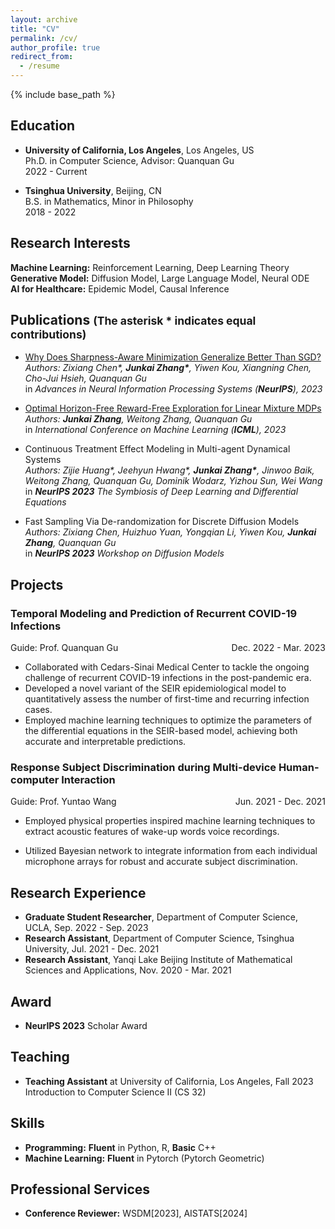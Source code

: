 ```yaml
---
layout: archive
title: "CV"
permalink: /cv/
author_profile: true
redirect_from:
  - /resume
---
```


{% include base_path %}

## Education

- **University of California, Los Angeles**, Los Angeles, US  
  Ph.D. in Computer Science, Advisor: Quanquan Gu  
  2022 - Current

- **Tsinghua University**, Beijing, CN  
  B.S. in Mathematics, Minor in Philosophy  
  2018 - 2022

## Research Interests

**Machine Learning:** Reinforcement Learning, Deep Learning Theory  
**Generative Model:** Diffusion Model, Large Language Model, Neural ODE  
**AI for Healthcare:** Epidemic Model, Causal Inference

## Publications <small>(The asterisk * indicates equal contributions)</small>

- [Why Does Sharpness-Aware Minimization Generalize Better Than SGD?](https://arxiv.org/abs/2310.07269)  
  *Authors: Zixiang Chen\*,  __Junkai Zhang\*__, Yiwen Kou, Xiangning Chen, Cho-Jui Hsieh, Quanquan Gu*  
  in *Advances in Neural Information Processing Systems (__NeurIPS__), 2023* 

- [Optimal Horizon-Free Reward-Free Exploration for Linear Mixture MDPs](https://arxiv.org/abs/2303.10165)  
  *Authors: **Junkai Zhang**, Weitong Zhang, Quanquan Gu*  
in *International Conference on Machine Learning (__ICML__), 2023*

- Continuous Treatment Effect Modeling in Multi-agent Dynamical Systems  
  *Authors: Zijie Huang\*, Jeehyun Hwang\*, __Junkai Zhang\*__, Jinwoo Baik, Weitong Zhang, Quanquan Gu, Dominik Wodarz, Yizhou Sun, Wei Wang*  
  in *__NeurIPS 2023__ The Symbiosis of Deep Learning and Differential Equations*

- Fast Sampling Via De-randomization for Discrete Diffusion Models  
  *Authors: Zixiang Chen, Huizhuo Yuan, Yongqian Li, Yiwen Kou, __Junkai Zhang__, Quanquan Gu*  
  in *__NeurIPS 2023__ Workshop on Diffusion Models*

## Projects
### Temporal Modeling and Prediction of Recurrent COVID-19 Infections
<p style="text-align:left;">Guide: Prof. Quanquan Gu<span style="float:right;">Dec. 2022 - Mar. 2023</span></p>

- Collaborated with Cedars-Sinai Medical Center to tackle the ongoing challenge of recurrent COVID-19 infections in the post-pandemic era.
- Developed a novel variant of the SEIR epidemiological model to quantitatively assess the number of  first-time and recurring infection cases. 
- Employed machine learning techniques to optimize the parameters of the differential equations in the SEIR-based model, achieving both accurate and interpretable predictions.


### Response Subject Discrimination during Multi-device Human-computer Interaction
<p style="text-align:left;">Guide: Prof. Yuntao Wang<span style="float:right;">Jun. 2021 - Dec. 2021</span></p>

- Employed physical properties inspired machine learning techniques to extract acoustic features of wake-up words voice recordings.

- Utilized Bayesian network to integrate information from each individual microphone arrays for robust and accurate subject discrimination.

## Research Experience

- **Graduate Student Researcher**, Department of Computer Science, UCLA, Sep. 2022 - Sep. 2023
- **Research Assistant**, Department of Computer Science, Tsinghua University, Jul. 2021 - Dec. 2021
- **Research Assistant**, Yanqi Lake Beijing Institute of Mathematical Sciences and Applications, Nov. 2020 - Mar. 2021


## Award
- **NeurIPS 2023** Scholar Award

## Teaching

- **Teaching Assistant** at University of California, Los Angeles, Fall 2023  
  Introduction to Computer Science II (CS 32)

## Skills

- **Programming:** **Fluent** in Python, R, **Basic** C++
- **Machine Learning:** **Fluent** in Pytorch (Pytorch Geometric)

## Professional Services

- **Conference Reviewer:** WSDM[2023], AISTATS[2024]

